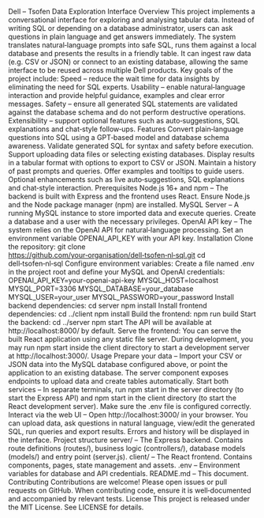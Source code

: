 Dell – Tsofen Data Exploration Interface
Overview
This project implements a conversational interface for exploring and analysing tabular data. Instead of writing SQL or depending on a database administrator, users can ask questions in plain language and get answers immediately. The system translates natural‑language prompts into safe SQL, runs them against a local database and presents the results in a friendly table. It can ingest raw data (e.g. CSV or JSON) or connect to an existing database, allowing the same interface to be reused across multiple Dell products.
Key goals of the project include:
Speed – reduce the wait time for data insights by eliminating the need for SQL experts.
Usability – enable natural‑language interaction and provide helpful guidance, examples and clear error messages.
Safety – ensure all generated SQL statements are validated against the database schema and do not perform destructive operations.
Extensibility – support optional features such as auto‑suggestions, SQL explanations and chat‑style follow‑ups.
Features
Convert plain‑language questions into SQL using a GPT‑based model and database schema awareness.
Validate generated SQL for syntax and safety before execution.
Support uploading data files or selecting existing databases.
Display results in a tabular format with options to export to CSV or JSON.
Maintain a history of past prompts and queries.
Offer examples and tooltips to guide users.
Optional enhancements such as live auto‑suggestions, SQL explanations and chat‑style interaction.
Prerequisites
Node.js 16+ and npm – The backend is built with Express and the frontend uses React. Ensure Node.js and the Node package manager (npm) are installed.
MySQL Server – A running MySQL instance to store imported data and execute queries. Create a database and a user with the necessary privileges.
OpenAI API key – The system relies on the OpenAI API for natural‑language processing. Set an environment variable OPENAI_API_KEY with your API key.
Installation
Clone the repository:
git clone https://github.com/your‑organisation/dell‑tsofen‑nl‑sql.git
cd dell‑tsofen‑nl‑sql
Configure environment variables:
Create a file named .env in the project root and define your MySQL and OpenAI credentials:
OPENAI_API_KEY=your-openai-api-key
MYSQL_HOST=localhost
MYSQL_PORT=3306
MYSQL_DATABASE=your_database
MYSQL_USER=your_user
MYSQL_PASSWORD=your_password
Install backend dependencies:
cd server
npm install
Install frontend dependencies:
cd ../client
npm install
Build the frontend:
npm run build
Start the backend:
cd ../server
npm start
The API will be available at http://localhost:8000/ by default.
Serve the frontend: You can serve the built React application using any static file server. During development, you may run npm start inside the client directory to start a development server at http://localhost:3000/.
Usage
Prepare your data – Import your CSV or JSON data into the MySQL database configured above, or point the application to an existing database. The server component exposes endpoints to upload data and create tables automatically.
Start both services – In separate terminals, run npm start in the server directory (to start the Express API) and npm start in the client directory (to start the React development server). Make sure the .env file is configured correctly.
Interact via the web UI – Open http://localhost:3000/ in your browser. You can upload data, ask questions in natural language, view/edit the generated SQL, run queries and export results. Errors and history will be displayed in the interface.
Project structure
server/ – The Express backend. Contains route definitions (routes/), business logic (controllers/), database models (models/) and entry point (server.js).
client/ – The React frontend. Contains components, pages, state management and assets.
.env – Environment variables for database and API credentials.
README.md – This document.
Contributing
Contributions are welcome! Please open issues or pull requests on GitHub. When contributing code, ensure it is well‑documented and accompanied by relevant tests.
License
This project is released under the MIT License. See LICENSE for details.
